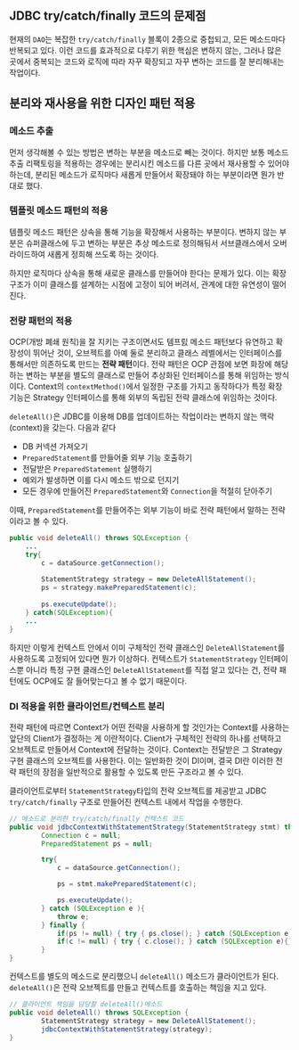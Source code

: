 
## JDBC try/catch/finally 코드의 문제점 
현재의 `DAO`는 복잡한 `try/catch/finally` 블록이 2종으로 중첩되고, 모든 메소드마다 반복되고 있다.
 이런 코드를 효과적으로 다루기 위한 핵심은 변하지 않는, 그러나 많은 곳에서 중복되는 코드와 로직에 따라 자꾸 확장되고 자꾸 변하는 코드를 잘 분리해내는 작업이다. 
 

## 분리와 재사용을 위한 디자인 패턴 적용 

### 메소드 추출 
먼저 생각해볼 수 있는 방법은 변하는 부분을 메소드로 빼는 것이다. 
하지만 보통 메소드 추출 리팩토링을 적용하는 경우에는 분리시킨 메소드를 다른 곳에서 재사용할 수 있어야 하는데, 분리된 메소드가 로직마다 새롭게 만들어서 확장돼야 하는 부분이라면 뭔가 반대로 했다. 

### 템플릿 메소드 패턴의 적용 
템플릿 메소드 패턴은 상속을 통해 기능을 확장해서 사용하는 부분이다. 
변하지 않는 부분은 슈퍼클래스에 두고 변하는 부분은 추상 메소드로 정의해둬서 서브클래스에서 오버라이드하여 새롭게 정희해 쓰도록 하는 것이다. 

하지만 로직마다 상속을 통해 새로운 클래스를 만들어야 한다는 문제가 있다. 이는 확장 구조가 이미 클래스를 설계하는 시점에 고정이 되어 버려서, 관계에 대한 유연성이 떨어진다. 

### 전량 패턴의 적용 
OCP(개방 폐쇄 원칙)을 잘 지키는 구조이면서도 템프릸 메소드 패턴보다 유연하고 확장성이 뛰어난 것이, 오브젝트를 아예 둘로 분리하고 클래스 레벨에서는 인터페이스를 통해서만 의존하도록 만드는 **전략 패턴**이다.
전략 패턴은 OCP 관점에 보면 화장에 해당하는 변하는 부분을 별도의 클래스로 만들어 추상화된 인터페이스를 통해 위임하는 방식이다. 
Context의 `contextMethod()`에서 일정한 구조를 가지고 동작하다가 특정 확장 기능은 Strategy 인터페이스를 통해 외부의 독립된 전략 클래스에 위임하는 것이다.
 
 `deleteAll()`은 JDBC를 이용해 DB를 업데이트하는 작업이라는 변하지 않는 맥락(context)을 갖는다. 
 다음과 같다
 - DB 커넥션 가져오기
  - `PreparedStatement`를 만들어줄 외부 기능 호출하기 
  - 전달받은 `PreparedStatement` 실행하기 
  - 예외가 발생하면 이를 다시 메소드 밖으로 던지기 
  - 모든 경우에 만들어진 `PreparedStatement`와 `Connection`을 적절히 닫아주기
   
 이때, `PreparedStatement`를 만들어주는 외부 기능이 바로 전략 패턴에서 말하는 전략이라고 볼 수 있다. 
 
 

```java
public void deleteAll() throws SQLException {
    ...
    try{
        c = dataSource.getConnection();
        
        StatementStrategy strategy = new DeleteAllStatement();
        ps = strategy.makePreparedStatement(c);
        
        ps.executeUpdate();
    } catch(SQLException){ 
    ...
}

```

하지만 이렇게 컨텍스트 안에서 이미 구체적인 전략 클래스인 `DeleteAllStatement`를 사용하도록 고정되어 있다면 뭔가 이상하다. 
 컨텍스트가 `StatementStrategy` 인터페이스뿐 아니라 특정 구현 클래스인 `DeleteAllStatement`를 직접 알고 있다는 건, 전략 패턴에도 OCP에도 잘 들어맞는다고 볼 수 없기 때문이다. 
 
 
 ### DI 적용을 위한 클라이언트/컨텍스트 분리 
 
전략 패턴에 따르면 Context가 어떤 전략을 사용하게 할 것인가는 Context를 사용하는 앞단의 Client가 결정하는 게 이란적이다. Client가 구체적인 전략의 하나를 선택하고 오브젝트로 만들어서 Context에 전달하는 것이다. Context는 전달받은 그 Strategy 구현 클래스의 오브젝트를 사용한다. 
이는 일반화한 것이 DI이며, 결국 DI란 이러한 전략 패턴의 장점을 일반적으로 활용할 수 있도록 만든 구조라고 볼 수 있다. 



클라이언트로부터 `StatementStrategy`타입의 전략 오브젝트를 제공받고 JDBC `try/catch/finally` 구조로 만들어진 컨텍스트 내에서 작업을 수행한다. 
```java
// 메소드로 분리한 try/catch/finally 컨텍스트 코드 
public void jdbcContextWithStatementStrategy(StatementStrategy stmt) throws SQLException {
        Connection c = null;
        PreparedStatement ps = null;

        try{
            c = dataSource.getConnection();

            ps = stmt.makePreparedStatement(c);

            ps.executeUpdate();
        } catch (SQLException e ){
            throw e;
        } finally {
            if(ps != null) { try { ps.close(); } catch (SQLException e){} }
            if(c != null) { try { c.close(); } catch (SQLException e){} }
        }
}
```


컨텍스트를 별도의 메소드로 분리했으니 `deleteAll()` 메소드가 클라이언트가 된다. `deleteAll()`은 전략 오브젝트를 만들고 컨텍스트를 호출하는 책임을 지고 있다. 

```java
// 클라이언트 책임을 담당할 deleteAll()메소드 
public void deleteAll() throws SQLException {
        StatementStrategy strategy = new DeleteAllStatement();
        jdbcContextWithStatementStrategy(strategy);
}
```
























